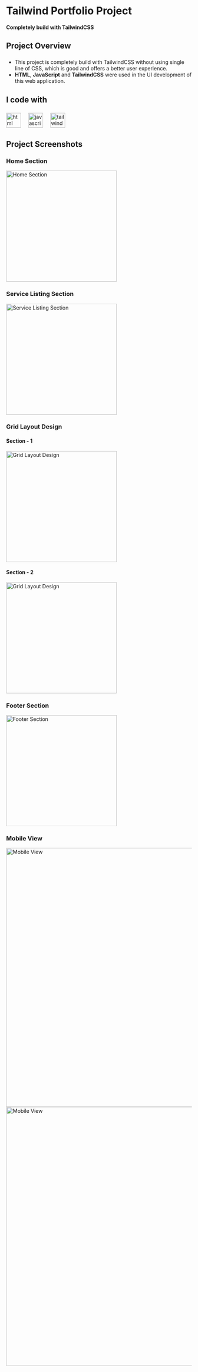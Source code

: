 <h1 align="left">Tailwind Portfolio Project</h1>
<b align="left">Completely build with TailwindCSS</b>

<h2 align="left">Project Overview</h2>

###

<p align="left">
  <ul>
    <li>This project is completely build with TailwindCSS without using single line of CSS, which is good and offers a better user experience.</li>
    <li><b>HTML</b>, <b>JavaScript</b> and <b>TailwindCSS</b> were used in the UI development of this web application.</li>
  </ul>
</p>

###

<h2 align="left">I code with</h2>

###

<div align="left">
  <img src="https://cdn.jsdelivr.net/gh/devicons/devicon/icons/html5/html5-original.svg" height="40" alt="html logo"  />
  <img width="12" />
  <img src="https://cdn.jsdelivr.net/gh/devicons/devicon/icons/javascript/javascript-original.svg" height="40" alt="javascript logo"  />
  <img width="12" />
  <img src="https://upload.wikimedia.org/wikipedia/commons/d/d5/Tailwind_CSS_Logo.svg" height="40" alt="tailwindcss logo"  />
</div>

###

<h2 align="left">Project Screenshots</h2>

###

<div align="left">
  <h3 align="left">Home Section</h3>
  <img src="https://github.com/HariBalaji96/Tailwind-Portfolio/assets/110282557/ea94695e-420e-44f8-ae0d-b1174c5bb58d" height="300" alt="Home Section"  />
  
  ###
  
  <h3 align="left">Service Listing Section</h3>
  <img src="https://github.com/HariBalaji96/Tailwind-Portfolio/assets/110282557/00e6e8f0-0bf0-4114-bbc7-7b9689abe614" height="300" alt="Service Listing Section">

  ###
  
   <h3 align="left">Grid Layout Design</h3>
    <h4 align="left">Section - 1</h4>
  <img src="https://github.com/HariBalaji96/Tailwind-Portfolio/assets/110282557/93c18e65-225e-4e65-9c00-aad2a4a7eea0" height="300" alt="Grid Layout Design">
  <h4 align="left">Section - 2</h4>
  <img src="https://github.com/HariBalaji96/Tailwind-Portfolio/assets/110282557/a7cb614f-9bb2-4ddc-898f-8d1148d859df" height="300" alt="Grid Layout Design">

  ###

  <h3 align="left">Footer Section</h3>
  <img src="https://github.com/HariBalaji96/Tailwind-Portfolio/assets/110282557/8650f0aa-528b-4661-be94-243853e45da9" height="300" alt="Footer Section">

  ###

  <h3 align="left">Mobile View</h3>
  <img src="https://github.com/HariBalaji96/Tailwind-Portfolio/assets/110282557/7cd7db83-c8c2-4f02-a7c0-c94b11d0b05b" height="700" alt="Mobile View">
  <img src="https://github.com/HariBalaji96/Tailwind-Portfolio/assets/110282557/6a085bd1-995f-475d-a77e-632046c15da0" height="700" alt="Mobile View">

</div>

